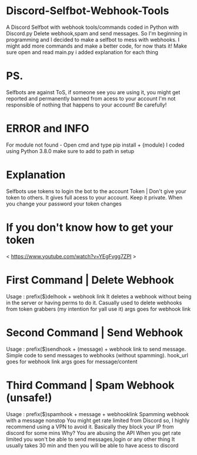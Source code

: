 # Discord-Selfbot-Webhook-Tools
A Discord Selfbot with webhook tools/commands coded in Python with Discord.py 
Delete webhook,spam and send messages.
So I'm beginning in programming and I decided to make a selfbot to mess with webhooks.
I might add more commands and make a better code, for now thats it!
Make sure open and read main.py i added explanation for each thing

# PS.
Selfbots are against ToS, if someone see you are using it, you might get reported and 
permanently banned from acess to your account
I'm not responsible of nothing that happens to your account! 
Be carefully!

# ERROR and INFO
For module not found - Open cmd and type pip install + {module}
I coded using Python 3.8.0 make sure to add to path in setup

# Explanation
Selfbots use tokens to login the bot to the account
 Token | Don't give your token to others. It gives full acess to your account. 
 Keep it private. When you change your password your token changes

# If you don't know how to get your token 
< https://www.youtube.com/watch?v=YEgFvgg7ZPI >


# First Command  | Delete Webhook
Usage : prefix($)delhook + webhook link
It deletes a webhook without being in the server or having perms to do it.
Casually used to delete webhooks from token grabbers (my intention for yall use it)
args goes for webhook link

# Second Command | Send Webhook
Usage : prefix($)sendhook + (message) + webhook link to send message.
Simple code to send messages to webhooks (without spamming).
hook_url goes for webhook link
args goes for message/content

# Third Command | Spam Webhook (unsafe!)
Usage : prefix($)spamhook + message + webhooklink
Spamming webhook with a message nonstop
You might get rate limited from Discord so, I highly recommend using a VPN to avoid it.
Basically they block your IP from discord for some mins 
Why? You are abusing the API 
When you get rate limited you won't be able to send messages,login or any other thing
It usually takes 30 min and then you will be able to have acess to discord
